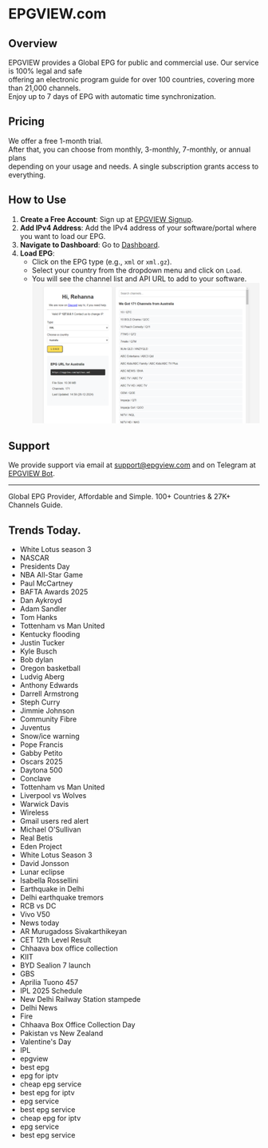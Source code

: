 # EPGVIEW.com



## Overview
EPGVIEW provides a Global EPG for public and commercial use. Our service is 100% legal and safe\
offering an electronic program guide for over 100 countries, covering more than 21,000 channels.\
Enjoy up to 7 days of EPG with automatic time synchronization.

## Pricing
We offer a free 1-month trial. \
After that, you can choose from monthly, 3-monthly, 7-monthly, or annual plans \
depending on your usage and needs. A single subscription grants access to everything.

## How to Use
1. **Create a Free Account**: Sign up at [EPGVIEW Signup](https://epgview.com/signup.php).
2. **Add IPv4 Address**: Add the IPv4 address of your software/portal where you want to load our EPG.
3. **Navigate to Dashboard**: Go to [Dashboard](https://epgview.com/dashboard.php).
4. **Load EPG**:
   - Click on the EPG type (e.g., `xml` or `xml.gz`).
   - Select your country from the dropdown menu and click on `Load`.
   - You will see the channel list and API URL to add to your software.
![EPGVIEW](img/dashboard.png)
## Support
We provide support via email at [support@epgview.com](mailto:support@epgview.com) and on Telegram at [EPGVIEW Bot](https://t.me/epgview_bot).

---

Global EPG Provider, Affordable and Simple. 100+ Countries & 27K+ Channels Guide.

## Trends Today.

- White Lotus season 3
- NASCAR
- Presidents Day
- NBA All-Star Game
- Paul McCartney
- BAFTA Awards 2025
- Dan Aykroyd
- Adam Sandler
- Tom Hanks
- Tottenham vs Man United
- Kentucky flooding
- Justin Tucker
- Kyle Busch
- Bob dylan
- Oregon basketball
- Ludvig Aberg
- Anthony Edwards
- Darrell Armstrong
- Steph Curry
- Jimmie Johnson
- Community Fibre
- Juventus
- Snow/ice warning
- Pope Francis
- Gabby Petito
- Oscars 2025
- Daytona 500
- Conclave
- Tottenham vs Man United
- Liverpool vs Wolves
- Warwick Davis
- Wireless
- Gmail users red alert
- Michael O'Sullivan
- Real Betis
- Eden Project
- White Lotus Season 3
- David Jonsson
- Lunar eclipse
- Isabella Rossellini
- Earthquake in Delhi
- Delhi earthquake tremors
- RCB vs DC
- Vivo V50
- News today
- AR Murugadoss Sivakarthikeyan
- CET 12th Level Result
- Chhaava box office collection
- KIIT
- BYD Sealion 7 launch
- GBS
- Aprilia Tuono 457
- IPL 2025 Schedule
- New Delhi Railway Station stampede
- Delhi News
- Fire
- Chhaava Box Office Collection Day
- Pakistan vs New Zealand
- Valentine's Day
- IPL
- epgview
- best epg
- epg for iptv
- cheap epg service
- best epg for iptv
- epg service
- best epg service
- cheap epg for iptv
- epg service
- best epg service
